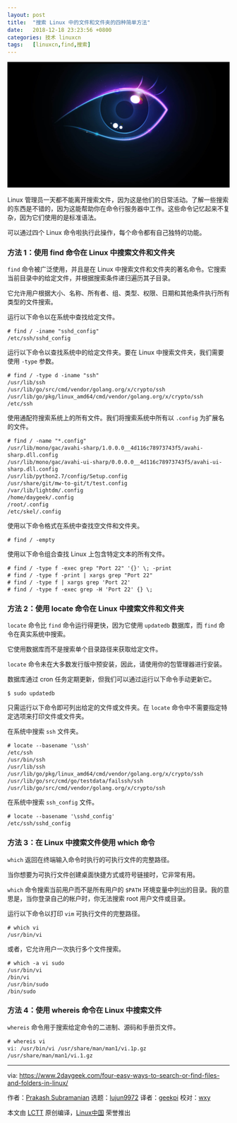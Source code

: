 ```yaml
---
layout: post
title:	"搜索 Linux 中的文件和文件夹的四种简单方法"
date:	2018-12-18 23:23:56 +0800 
categories:	技术 linuxcn 
tags:	[linuxcn,find,搜索]
---
```



![](/Asserts/Images/album/201812/18/232341e4bbp764944p7aan.jpg)


Linux 管理员一天都不能离开搜索文件，因为这是他们的日常活动。了解一些搜索的东西是不错的，因为这能帮助你在命令行服务器中工作。这些命令记忆起来不复杂，因为它们使用的是标准语法。


可以通过四个 Linux 命令啦执行此操作，每个命令都有自己独特的功能。


### 方法 1：使用 find 命令在 Linux 中搜索文件和文件夹


`find` 命令被广泛使用，并且是在 Linux 中搜索文件和文件夹的著名命令。它搜索当前目录中的给定文件，并根据搜索条件递归遍历其子目录。


它允许用户根据大小、名称、所有者、组、类型、权限、日期和其他条件执行所有类型的文件搜索。


运行以下命令以在系统中查找给定文件。



```
# find / -iname "sshd_config"
/etc/ssh/sshd_config
```

运行以下命令以查找系统中的给定文件夹。要在 Linux 中搜索文件夹，我们需要使用 `-type` 参数。



```
# find / -type d -iname "ssh"
/usr/lib/ssh
/usr/lib/go/src/cmd/vendor/golang.org/x/crypto/ssh
/usr/lib/go/pkg/linux_amd64/cmd/vendor/golang.org/x/crypto/ssh
/etc/ssh
```

使用通配符搜索系统上的所有文件。我们将搜索系统中所有以 `.config` 为扩展名的文件。



```
# find / -name "*.config"
/usr/lib/mono/gac/avahi-sharp/1.0.0.0__4d116c78973743f5/avahi-sharp.dll.config
/usr/lib/mono/gac/avahi-ui-sharp/0.0.0.0__4d116c78973743f5/avahi-ui-sharp.dll.config
/usr/lib/python2.7/config/Setup.config
/usr/share/git/mw-to-git/t/test.config
/var/lib/lightdm/.config
/home/daygeek/.config
/root/.config
/etc/skel/.config
```

使用以下命令格式在系统中查找空文件和文件夹。



```
# find / -empty
```

使用以下命令组合查找 Linux 上包含特定文本的所有文件。



```
# find / -type f -exec grep "Port 22" '{}' \; -print
# find / -type f -print | xargs grep "Port 22"
# find / -type f | xargs grep 'Port 22'
# find / -type f -exec grep -H 'Port 22' {} \;
```

### 方法 2：使用 locate 命令在 Linux 中搜索文件和文件夹


`locate` 命令比 `find` 命令运行得更快，因为它使用 `updatedb` 数据库，而 `find` 命令在真实系统中搜索。


它使用数据库而不是搜索单个目录路径来获取给定文件。


`locate` 命令未在大多数发行版中预安装，因此，请使用你的包管理器进行安装。


数据库通过 cron 任务定期更新，但我们可以通过运行以下命令手动更新它。



```
$ sudo updatedb
```

只需运行以下命令即可列出给定的文件或文件夹。在 `locate` 命令中不需要指定特定选项来打印文件或文件夹。


在系统中搜索 `ssh` 文件夹。



```
# locate --basename '\ssh'
/etc/ssh
/usr/bin/ssh
/usr/lib/ssh
/usr/lib/go/pkg/linux_amd64/cmd/vendor/golang.org/x/crypto/ssh
/usr/lib/go/src/cmd/go/testdata/failssh/ssh
/usr/lib/go/src/cmd/vendor/golang.org/x/crypto/ssh
```

在系统中搜索 `ssh_config` 文件。



```
# locate --basename '\sshd_config'
/etc/ssh/sshd_config
```

### 方法 3：在 Linux 中搜索文件使用 which 命令


`which` 返回在终端输入命令时执行的可执行文件的完整路径。


当你想要为可执行文件创建桌面快捷方式或符号链接时，它非常有用。


`which` 命令搜索当前用户而不是所有用户的 `$PATH` 环境变量中列出的目录。我的意思是，当你登录自己的帐户时，你无法搜索 root 用户文件或目录。


运行以下命令以打印 `vim` 可执行文件的完整路径。



```
# which vi
/usr/bin/vi
```

或者，它允许用户一次执行多个文件搜索。



```
# which -a vi sudo
/usr/bin/vi
/bin/vi
/usr/bin/sudo
/bin/sudo
```

### 方法 4：使用 whereis 命令在 Linux 中搜索文件


`whereis` 命令用于搜索给定命令的二进制、源码和手册页文件。



```
# whereis vi
vi: /usr/bin/vi /usr/share/man/man1/vi.1p.gz /usr/share/man/man1/vi.1.gz
```



---


via: <https://www.2daygeek.com/four-easy-ways-to-search-or-find-files-and-folders-in-linux/>


作者：[Prakash Subramanian](https://www.2daygeek.com/author/prakash/) 选题：[lujun9972](https://github.com/lujun9972) 译者：[geekpi](https://github.com/geekpi) 校对：[wxy](https://github.com/wxy)


本文由 [LCTT](https://github.com/LCTT/TranslateProject) 原创编译，[Linux中国](https://linux.cn/) 荣誉推出
